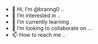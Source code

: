 - 👋 Hi, I’m @branng0 ..
- 👀 I’m interested in ..
- 🌱 I’m currently learning .
- 💞️ I’m looking to collaborate on ...
- 📫 How to reach me ..

  
<!---
branng0/branng0 is a ✨ special ✨ repository because its `README.md` (this file) appears on your GitHub profile.
You can click the Preview link to take a look at your changes.
--->
